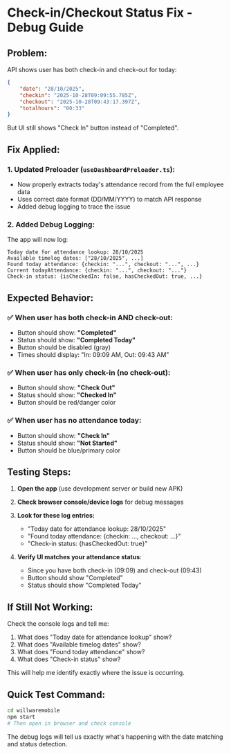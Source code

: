 # Check-in/Checkout Status Fix - Debug Guide

## Problem:
API shows user has both check-in and check-out for today:
```json
{
    "date": "28/10/2025",
    "checkin": "2025-10-28T09:09:55.785Z",
    "checkout": "2025-10-28T09:43:17.397Z",
    "totalhours": "00:33"
}
```

But UI still shows "Check In" button instead of "Completed".

## Fix Applied:

### 1. Updated Preloader (`useDashboardPreloader.ts`):
- Now properly extracts today's attendance record from the full employee data
- Uses correct date format (DD/MM/YYYY) to match API response
- Added debug logging to trace the issue

### 2. Added Debug Logging:
The app will now log:
```
Today date for attendance lookup: 28/10/2025
Available timelog dates: ["28/10/2025", ...]
Found today attendance: {checkin: "...", checkout: "...", ...}
Current todayAttendance: {checkin: "...", checkout: "..."}
Check-in status: {isCheckedIn: false, hasCheckedOut: true, ...}
```

## Expected Behavior:

### ✅ When user has both check-in AND check-out:
- Button should show: **"Completed"**
- Status should show: **"Completed Today"**
- Button should be disabled (gray)
- Times should display: "In: 09:09 AM, Out: 09:43 AM"

### ✅ When user has only check-in (no check-out):
- Button should show: **"Check Out"**
- Status should show: **"Checked In"**  
- Button should be red/danger color

### ✅ When user has no attendance today:
- Button should show: **"Check In"**
- Status should show: **"Not Started"**
- Button should be blue/primary color

## Testing Steps:

1. **Open the app** (use development server or build new APK)
2. **Check browser console/device logs** for debug messages
3. **Look for these log entries:**
   - "Today date for attendance lookup: 28/10/2025"
   - "Found today attendance: {checkin: ..., checkout: ...}"
   - "Check-in status: {hasCheckedOut: true}"

4. **Verify UI matches your attendance status**:
   - Since you have both check-in (09:09) and check-out (09:43)
   - Button should show "Completed"
   - Status should show "Completed Today"

## If Still Not Working:

Check the console logs and tell me:
1. What does "Today date for attendance lookup" show?
2. What does "Available timelog dates" show?
3. What does "Found today attendance" show?
4. What does "Check-in status" show?

This will help me identify exactly where the issue is occurring.

## Quick Test Command:
```bash
cd willwaremobile
npm start
# Then open in browser and check console
```

The debug logs will tell us exactly what's happening with the date matching and status detection.